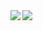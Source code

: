 <a href="https://github.com/anuraghazra/github-readme-stats">
  <img align="left" src="https://github-readme-stats.vercel.app/api?username=tamura-go-tamura&show_icons=true&theme=radical" />
</a>
<a href="https://github.com/anuraghazra/github-readme-stats">
  <img align="left" src="https://github-readme-stats.vercel.app/api/top-langs/?username=tamura-go-tamura" />
</a>
